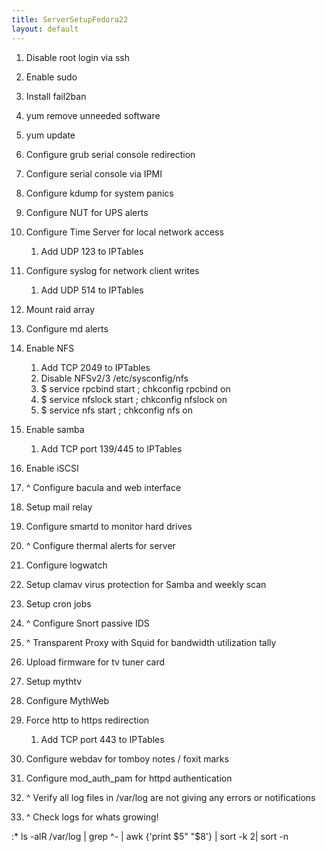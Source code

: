 ```yaml
---
title: ServerSetupFedora22
layout: default
---
```


1.  Disable root login via ssh
2.  Enable sudo
3.  Install fail2ban
4.  yum remove unneeded software
5.  yum update  
      
6.  Configure grub serial console redirection
7.  Configure serial console via IPMI
8.  Configure kdump for system panics
9.  Configure NUT for UPS alerts
10. Configure Time Server for local network access
    1.  Add UDP 123 to IPTables
11. Configure syslog for network client writes
    1.  Add UDP 514 to IPTables  
          
12. Mount raid array
13. Configure md alerts
14. Enable NFS
    1.  Add TCP 2049 to IPTables
    2.  Disable NFSv2/3 /etc/sysconfig/nfs
    3.  $ service rpcbind start ; chkconfig rpcbind on
    4.  $ service nfslock start ; chkconfig nfslock on
    5.  $ service nfs start ; chkconfig nfs on
15. Enable samba
    1.  Add TCP port 139/445 to IPTables
16. Enable iSCSI
17. ^ Configure bacula and web interface  
      
18. Setup mail relay
19. Configure smartd to monitor hard drives
20. ^ Configure thermal alerts for server
21. Configure logwatch
22. Setup clamav virus protection for Samba and weekly scan  
      
23. Setup cron jobs  
      
24. ^ Configure Snort passive IDS
25. ^ Transparent Proxy with Squid for bandwidth utilization tally  
      
26. Upload firmware for tv tuner card
27. Setup mythtv
28. Configure MythWeb
29. Force http to https redirection
    1.  Add TCP port 443 to IPTables
30. Configure webdav for tomboy notes / foxit marks
31. Configure mod\_auth\_pam for httpd authentication  
      
32. ^ Verify all log files in /var/log are not giving any errors or
    notifications
33. ^ Check logs for whats growing!

:\* ls -alR /var/log | grep ^- | awk {'print $5" "$8'} | sort -k 2| sort
-n
